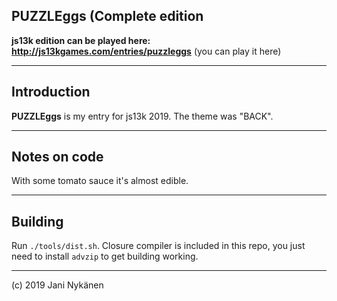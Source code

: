 ## PUZZLEggs (Complete edition

**js13k edition can be played here: http://js13kgames.com/entries/puzzleggs** (you can play it here)

-------

## Introduction

**PUZZLEggs** is my entry for js13k 2019. The theme was "BACK".

-------

## Notes on code

With some tomato sauce it's almost edible.

-------

## Building

Run `./tools/dist.sh`. Closure compiler is included in this repo, you just need to install `advzip` to get building working.

-------

(c) 2019 Jani Nykänen
